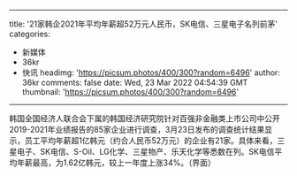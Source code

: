 
---
title: '21家韩企2021年平均年薪超52万元人民币，SK电信、三星电子名列前茅'
categories: 
 - 新媒体
 - 36kr
 - 快讯
headimg: 'https://picsum.photos/400/300?random=6496'
author: 36kr
comments: false
date: Wed, 23 Mar 2022 04:54:39 GMT
thumbnail: 'https://picsum.photos/400/300?random=6496'
---

<div>   
韩国全国经济人联合会下属的韩国经济研究院针对百强非金融类上市公司中公开2019-2021年业绩报告的85家企业进行调查，3月23日发布的调查统计结果显示，员工平均年薪超1亿韩元（约合人民币52万元）的企业有21家。具体来看，三星电子、SK电信、S-Oil、LG化学、三星物产、乐天化学等悉数在列。SK电信平均年薪最高，为1.62亿韩元，较上一年度上涨34%。（界面）  
</div>
            